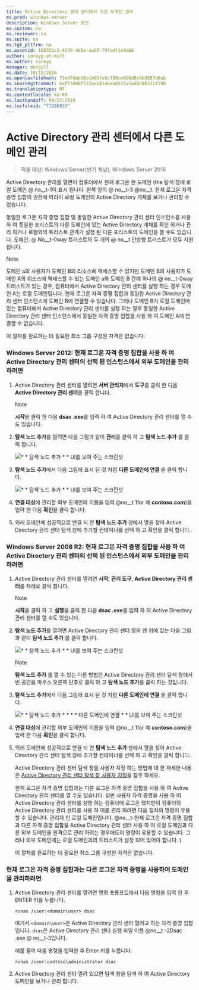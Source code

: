 ```yaml
---
title: Active Directory 관리 센터에서 다른 도메인 관리
ms.prod: windows-server
description: Windows Server 보안
ms.custom: na
ms.reviewer: na
ms.suite: na
ms.tgt_pltfrm: na
ms.assetid: 166351c3-4076-48be-aa8f-797adf1e9d68
author: coreyp-at-msft
ms.author: coreyp
manager: dongill
ms.date: 10/12/2016
ms.openlocfilehash: 71edf6bb38cc665fe5c780ce986d0c0b8807d6ab
ms.sourcegitcommit: 6aff3d88ff22ea141a6ea6572a5ad8dd6321f199
ms.translationtype: MT
ms.contentlocale: ko-KR
ms.lasthandoff: 09/27/2019
ms.locfileid: "71386933"
---
```

# <a name="manage-different-domains-in-active-directory-administrative-center"></a>Active Directory 관리 센터에서 다른 도메인 관리

>적용 대상: Windows Server(반기 채널), Windows Server 2016

  Active Directory 관리를 열면이 컴퓨터에서 현재 로그온 한 도메인 \(the 탐색 창에 로컬 도메인 @ no__t-1이 표시 됩니다. 왼쪽 창의 @ no__t-3 @no__t. 현재 로그온 자격 증명 집합의 권한에 따라이 로컬 도메인의 Active Directory 개체를 보거나 관리할 수 있습니다.

 동일한 로그온 자격 증명 집합 및 동일한 Active Directory 관리 센터 인스턴스를 사용 하 여 동일한 포리스트의 다른 도메인에 있는 Active Directory 개체를 확인 하거나 관리 하거나 로컬와의 트러스트 관계가 설정 된 다른 포리스트의 도메인을 볼 수도 있습니다. 도메인. @ No__t-0way 트러스트와 두 개의 @ no__t 단방향 트러스트가 모두 지원 됩니다.

> [!NOTE]
>  도메인 a의 사용자가 도메인 B의 리소스에 액세스할 수 있지만 도메인 B의 사용자가 도메인 A의 리소스에 액세스할 수 있는 도메인 a와 도메인 B 간에 하나의 @ no__t-0way 트러스트가 있는 경우, 컴퓨터에서 Active Directory 관리 센터를 실행 하는 경우 도메인 A는 로컬 도메인입니다. 현재 로그온 자격 증명 집합과 동일한 Active Directory 관리 센터 인스턴스에 도메인 B에 연결할 수 있습니다. 그러나 도메인 B가 로컬 도메인에 있는 컴퓨터에서 Active Directory 관리 센터를 실행 하는 경우 동일한 Active Directory 관리 센터 인스턴스에서 동일한 자격 증명 집합을 사용 하 여 도메인 A에 연결할 수 없습니다.

 이 절차를 완료하는 데 필요한 최소 그룹 구성원 자격은 없습니다.

### <a name="windows-server-2012-to-manage-a-foreign-domain-in-the-selected-instance-of-active-directory-administrative-center-using-the-current-set-of-logon-credentials"></a>Windows Server 2012: 현재 로그온 자격 증명 집합을 사용 하 여 Active Directory 관리 센터의 선택 된 인스턴스에서 외부 도메인을 관리 하려면

1.  Active Directory 관리 센터를 열려면 **서버 관리자**에서 **도구**를 클릭 한 다음 **Active Directory 관리 센터**을 클릭 합니다.

    > [!NOTE]
    >  **시작**을 클릭 한 다음 **dsac .exe**를 입력 하 여 Active Directory 관리 센터를 열 수도 있습니다.

2.  **탐색 노드 추가**를 열려면 다음 그림과 같이 **관리**를 클릭 하 고 **탐색 노드 추가** 를 클릭 합니다.

     ![\* * 탐색 노드 추가 * * UI를 보여 주는 스크린샷](media/ADDS_ADACAddNavNode.gif)

3.  **탐색 노드 추가**에서 다음 그림에 표시 된 것 처럼 **다른 도메인에 연결** 을 클릭 합니다.

     ![\* * 탐색 노드 추가 * * UI를 보여 주는 스크린샷](media/ADDS_ADACConnectToDomain.gif)

4.  **연결 대상**에 관리할 외부 도메인의 이름을 입력 @no__t 1for 예 **contoso.com**\)을 입력 한 다음 **확인**을 클릭 합니다.

5.  외래 도메인에 성공적으로 연결 되 면 **탐색 노드 추가** 창에서 열을 찾아 Active Directory 관리 센터 탐색 창에 추가할 컨테이너를 선택 하 고 확인을 클릭 합니다..

### <a name="windows-server-2008-r2-to-manage-a-foreign-domain-in-the-selected-instance-of-active-directory-administrative-center-using-the-current-set-of-logon-credentials"></a>Windows Server 2008 R2: 현재 로그온 자격 증명 집합을 사용 하 여 Active Directory 관리 센터의 선택 된 인스턴스에서 외부 도메인을 관리 하려면

1. Active Directory 관리 센터를 열려면 **시작**, **관리 도구**, **Active Directory 관리 센터**를 차례로 클릭 합니다.

   > [!NOTE]
   >  **시작**을 클릭 하 고 **실행**을 클릭 한 다음 **dsac .exe**를 입력 하 여 Active Directory 관리 센터를 열 수도 있습니다.

2. **탐색 노드 추가**를 열려면 Active Directory 관리 센터 창의 맨 위에 있는 다음 그림과 같이 **탐색 노드 추가** 를 클릭 합니다.

    ![\* * 탐색 노드 추가 * * UI를 보여 주는 스크린샷](media/click_add_nav_nodes.gif)

   > [!NOTE]
   >  **탐색 노드 추가** 를 열 수 있는 다른 방법은 Active Directory 관리 센터 탐색 창에서 빈 공간을 마우스 오른쪽 단추로 클릭 하 고 **탐색 노드 추가**를 클릭 하는 것입니다.

3. **탐색 노드 추가**에서 다음 그림에 표시 된 것 처럼 **다른 도메인에 연결** 을 클릭 합니다.

    ![\* * 탐색 노드 추가 * * * * 다른 도메인에 연결 * * UI를 보여 주는 스크린샷](media/add_nav_nodes.gif)

4. **연결 대상**에 관리할 외부 도메인의 이름을 입력 @no__t 1for 예 **contoso.com**\)을 입력 한 다음 **확인**을 클릭 합니다.

5. 외래 도메인에 성공적으로 연결 되 면 **탐색 노드 추가** 창에서 열을 찾아 Active Directory 관리 센터 탐색 창에 추가할 컨테이너를 선택 하 고 확인을 클릭 합니다..

   Active Directory 관리 센터 탐색 창을 사용자 지정 하는 방법에 대 한 자세한 내용은 [Active Directory 관리 센터 탐색 창 사용자 지정](customize-the-active-directory-administrative-center-navigation-pane.md)을 참조 하세요.

   현재 로그온 자격 증명 집합과는 다른 로그온 자격 증명 집합을 사용 하 여 Active Directory 관리 센터를 열 수도 있습니다. 일반 사용자 자격 증명을 사용 하 여 Active Directory 관리 센터를 실행 하는 컴퓨터에 로그온 했지만이 컴퓨터의 Active Directory 관리 센터를 사용 하 여를 관리 하려면 다음 절차의 명령이 유용할 수 있습니다. 관리자 인 로컬 도메인입니다. @no__t-현재 로그온 자격 증명 집합과 다른 자격 증명 집합을 Active Directory 관리 센터 사용 하 여 로컬 도메인과 다른 외부 도메인을 원격으로 관리 하려는 경우에도이 명령이 유용할 수 있습니다. 그러나 외부 도메인에는 로컬 도메인과의 트러스트가 설정 되어 있어야 합니다. \)

   이 절차를 완료하는 데 필요한 최소 그룹 구성원 자격은 없습니다.

### <a name="to-manage-a-domain-using-logon-credentials-that-are-different-from-the-current-set-of-logon-credentials"></a>현재 로그온 자격 증명 집합과는 다른 로그온 자격 증명을 사용하여 도메인을 관리하려면

1.  Active Directory 관리 센터를 열려면 명령 프롬프트에서 다음 명령을 입력 한 후 ENTER 키를 누릅니다.

     `runas /user:<domain\user> dsac`

     여기서 `<domain\user>`은 Active Directory 관리 센터 열려고 하는 자격 증명 집합입니다. `dsac`은 Active Directory 관리 센터 실행 파일 이름 @no__t -2Dsac .exe @ no__t-3입니다.

     예를 들어 다음 명령을 입력한 후 Enter 키를 누릅니다.

     `runas /user:contoso\administrator dsac`

2.  Active Directory 관리 센터 열려 있으면 탐색 창을 탐색 하 여 Active Directory 도메인을 보거나 관리 합니다.

  


